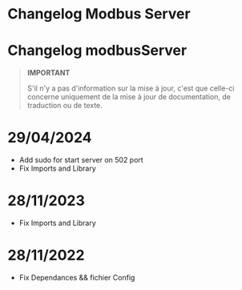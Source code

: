 # Changelog Modbus Server

# Changelog modbusServer

>**IMPORTANT**
>
>S'il n'y a pas d'information sur la mise à jour, c'est que celle-ci concerne uniquement de la mise à jour de documentation, de traduction ou de texte.



# 29/04/2024

- Add sudo for start server on 502 port
- Fix Imports and Library


# 28/11/2023

- Fix Imports and Library


# 28/11/2022

- Fix Dependances && fichier Config